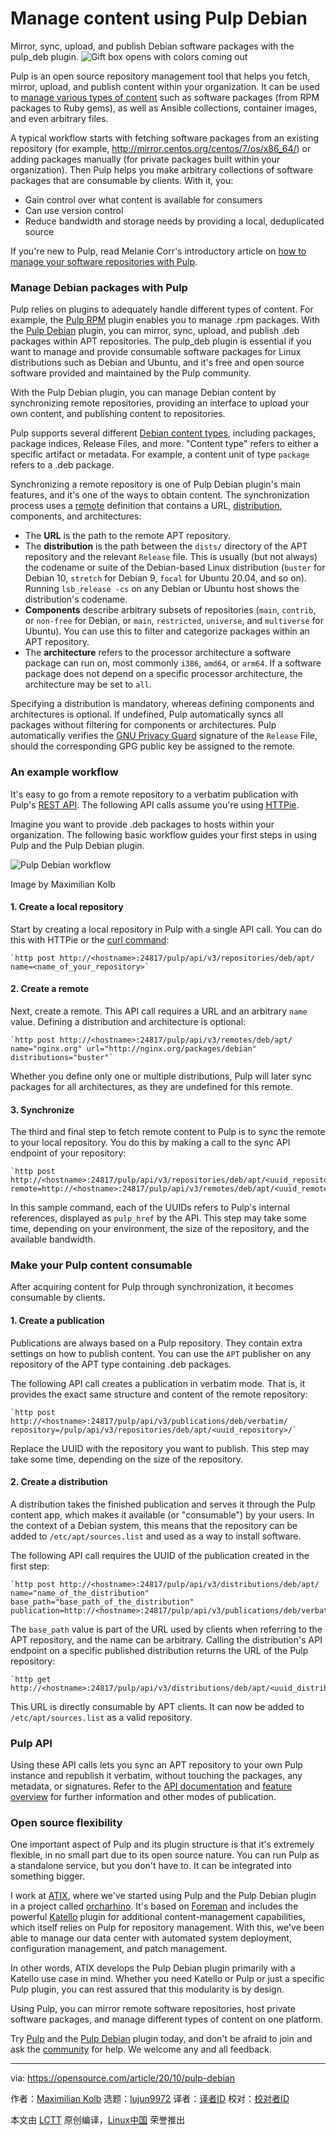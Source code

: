 [#]: collector: (lujun9972)
[#]: translator: ( )
[#]: reviewer: ( )
[#]: publisher: ( )
[#]: url: ( )
[#]: subject: (Manage content using Pulp Debian)
[#]: via: (https://opensource.com/article/20/10/pulp-debian)
[#]: author: (Maximilian Kolb https://opensource.com/users/kolb)

Manage content using Pulp Debian
======
Mirror, sync, upload, and publish Debian software packages with the
pulp_deb plugin.
![Gift box opens with colors coming out][1]

Pulp is an open source repository management tool that helps you fetch, mirror, upload, and publish content within your organization. It can be used to [manage various types of content][2] such as software packages (from RPM packages to Ruby gems), as well as Ansible collections, container images, and even arbitrary files.

A typical workflow starts with fetching software packages from an existing repository (for example, <http://mirror.centos.org/centos/7/os/x86_64/>) or adding packages manually (for private packages built within your organization). Then Pulp helps you make arbitrary collections of software packages that are consumable by clients. With it, you:

  * Gain control over what content is available for consumers
  * Can use version control
  * Reduce bandwidth and storage needs by providing a local, deduplicated source



If you're new to Pulp, read Melanie Corr's introductory article on [how to manage your software repositories with Pulp][3].

### Manage Debian packages with Pulp

Pulp relies on plugins to adequately handle different types of content. For example, the [Pulp RPM][4] plugin enables you to manage .rpm packages. With the [Pulp Debian][5] plugin, you can mirror, sync, upload, and publish .deb packages within APT repositories. The pulp_deb plugin is essential if you want to manage and provide consumable software packages for Linux distributions such as Debian and Ubuntu, and it's free and open source software provided and maintained by the Pulp community.

With the Pulp Debian plugin, you can manage Debian content by synchronizing remote repositories, providing an interface to upload your own content, and publishing content to repositories.

Pulp supports several different [Debian content types][6], including packages, package indices, Release Files, and more. "Content type" refers to either a specific artifact or metadata. For example, a content unit of type `package` refers to a .deb package.

Synchronizing a remote repository is one of Pulp Debian plugin's main features, and it's one of the ways to obtain content. The synchronization process uses a [remote][7] definition that contains a URL, [distribution][8], components, and architectures:

  * The **URL** is the path to the remote APT repository.
  * The **distribution** is the path between the `dists/` directory of the APT repository and the relevant `Release` file. This is usually (but not always) the codename or suite of the Debian-based Linux distribution (`buster` for Debian 10, `stretch` for Debian 9, `focal` for Ubuntu 20.04, and so on). Running `lsb_release -cs` on any Debian or Ubuntu host shows the distribution's codename.
  * **Components** describe arbitrary subsets of repositories (`main`, `contrib`, or `non-free` for Debian, or `main`, `restricted`, `universe`, and `multiverse` for Ubuntu). You can use this to filter and categorize packages within an APT repository.
  * The **architecture** refers to the processor architecture a software package can run on, most commonly `i386`, `amd64`, or `arm64`. If a software package does not depend on a specific processor architecture, the architecture may be set to `all`.



Specifying a distribution is mandatory, whereas defining components and architectures is optional. If undefined, Pulp automatically syncs all packages without filtering for components or architectures. Pulp automatically verifies the [GNU Privacy Guard][9] signature of the `Release` File, should the corresponding GPG public key be assigned to the remote.

### An example workflow

It's easy to go from a remote repository to a verbatim publication with Pulp's [REST API][10]. The following API calls assume you're using [HTTPie][11].

Imagine you want to provide .deb packages to hosts within your organization. The following basic workflow guides your first steps in using Pulp and the Pulp Debian plugin.

![Pulp Debian workflow][12]

Image by Maximilian Kolb

#### 1\. Create a local repository

Start by creating a local repository in Pulp with a single API call. You can do this with HTTPie or the [curl command][13]:


```
`http post http://<hostname>:24817/pulp/api/v3/repositories/deb/apt/ name=<name_of_your_repository>`
```

#### 2\. Create a remote

Next, create a remote. This API call requires a URL and an arbitrary `name` value. Defining a distribution and architecture is optional:


```
`http post http://<hostname>:24817/pulp/api/v3/remotes/deb/apt/ name="nginx.org" url="http://nginx.org/packages/debian" distributions="buster"`
```

Whether you define only one or multiple distributions, Pulp will later sync packages for all architectures, as they are undefined for this remote.

#### 3\. Synchronize

The third and final step to fetch remote content to Pulp is to sync the remote to your local repository. You do this by making a call to the sync API endpoint of your repository:


```
`http post http://<hostname>:24817/pulp/api/v3/repositories/deb/apt/<uuid_repository>/sync/ remote=http://<hostname>:24817/pulp/api/v3/remotes/deb/apt/<uuid_remote>/`
```

In this sample command, each of the UUIDs refers to Pulp's internal references, displayed as `pulp_href` by the API. This step may take some time, depending on your environment, the size of the repository, and the available bandwidth.

### Make your Pulp content consumable

After acquiring content for Pulp through synchronization, it becomes consumable by clients.

#### 1\. Create a publication

Publications are always based on a Pulp repository. They contain extra settings on how to publish content. You can use the `APT` publisher on any repository of the APT type containing .deb packages.

The following API call creates a publication in verbatim mode. That is, it provides the exact same structure and content of the remote repository:


```
`http post http://<hostname>:24817/pulp/api/v3/publications/deb/verbatim/ repository=/pulp/api/v3/repositories/deb/apt/<uuid_repository>/`
```

Replace the UUID with the repository you want to publish. This step may take some time, depending on the size of the repository.

#### 2\. Create a distribution

A distribution takes the finished publication and serves it through the Pulp content app, which makes it available (or "consumable") by your users. In the context of a Debian system, this means that the repository can be added to `/etc/apt/sources.list` and used as a way to install software.

The following API call requires the UUID of the publication created in the first step:


```
`http post http://<hostname>:24817/pulp/api/v3/distributions/deb/apt/ name="name_of_the_distribution" base_path="base_path_of_the_distribution" publication=http://<hostname>:24817/pulp/api/v3/publications/deb/verbatim/<uuid_publication>/`
```

The `base_path` value is part of the URL used by clients when referring to the APT repository, and the name can be arbitrary. Calling the distribution's API endpoint on a specific published distribution returns the URL of the Pulp repository:


```
`http get http://<hostname>:24817/pulp/api/v3/distributions/deb/apt/<uuid_distribution>/`
```

This URL is directly consumable by APT clients. It can now be added to `/etc/apt/sources.list` as a valid repository.

### Pulp API

Using these API calls lets you sync an APT repository to your own Pulp instance and republish it verbatim, without touching the packages, any metadata, or signatures. Refer to the [API documentation][6] and [feature overview][14] for further information and other modes of publication.

### Open source flexibility

One important aspect of Pulp and its plugin structure is that it's extremely flexible, in no small part due to its open source nature. You can run Pulp as a standalone service, but you don't have to. It can be integrated into something bigger.

I work at [ATIX][15], where we've started using Pulp and the Pulp Debian plugin in a project called [orcharhino][16]. It's based on [Foreman][17] and includes the powerful [Katello][18] plugin for additional content-management capabilities, which itself relies on Pulp for repository management. With this, we've been able to manage our data center with automated system deployment, configuration management, and patch management.

In other words, ATIX develops the Pulp Debian plugin primarily with a Katello use case in mind. Whether you need Katello or Pulp or just a specific Pulp plugin, you can rest assured that this modularity is by design.

Using Pulp, you can mirror remote software repositories, host private software packages, and manage different types of content on one platform.

Try [Pulp][19] and the [Pulp Debian][5] plugin today, and don't be afraid to join and ask the [community][20] for help. We welcome any and all feedback.

--------------------------------------------------------------------------------

via: https://opensource.com/article/20/10/pulp-debian

作者：[Maximilian Kolb][a]
选题：[lujun9972][b]
译者：[译者ID](https://github.com/译者ID)
校对：[校对者ID](https://github.com/校对者ID)

本文由 [LCTT](https://github.com/LCTT/TranslateProject) 原创编译，[Linux中国](https://linux.cn/) 荣誉推出

[a]: https://opensource.com/users/kolb
[b]: https://github.com/lujun9972
[1]: https://opensource.com/sites/default/files/styles/image-full-size/public/lead-images/OSDC_gift_giveaway_box_520x292.png?itok=w1YQhNH1 (Gift box opens with colors coming out)
[2]: https://pulpproject.org/content-plugins/#pulp-3-content-plugins-information
[3]: https://opensource.com/article/20/8/manage-repositories-pulp
[4]: https://github.com/pulp/pulp_rpm
[5]: https://github.com/pulp/pulp_deb
[6]: https://pulp-deb.readthedocs.io/en/latest/restapi.html
[7]: https://docs.pulpproject.org/pulpcore/glossary.html#term-Remote
[8]: https://docs.pulpproject.org/pulpcore/glossary.html#term-Distribution
[9]: https://gnupg.org/
[10]: https://docs.pulpproject.org/pulpcore/restapi.html
[11]: https://httpie.org/
[12]: https://opensource.com/sites/default/files/pulp-debian-workflow_0.jpg (Pulp Debian workflow)
[13]: https://www.redhat.com/sysadmin/use-curl-api
[14]: https://pulp-deb.readthedocs.io/en/latest/feature_overview.html
[15]: https://atix.de/en/
[16]: https://orcharhino.com/
[17]: https://theforeman.org/
[18]: https://theforeman.org/plugins/katello
[19]: https://pulpproject.org/
[20]: https://pulpproject.org/get_involved/
